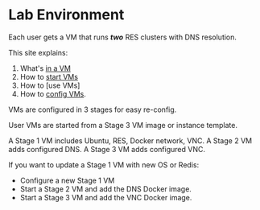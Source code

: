 # Lab Environment

Each user gets a VM that runs ***two*** RES clusters with DNS resolution.

This site explains:
1. What's [in a VM](Overview)
2. How to [start VMs](start-vms)
3. How to [use VMs]
4. How to [config VMs](config-vms).

VMs are configured in 3 stages for easy re-config.

User VMs are started from a Stage 3 VM image or instance template.

A Stage 1 VM includes Ubuntu, RES, Docker network, VNC.
A Stage 2 VM adds configured DNS.
A Stage 3 VM adds configured VNC.

If you want to update a Stage 1 VM with new OS or Redis:
- Configure a new Stage 1 VM
- Start a Stage 2 VM and add the DNS Docker image.
- Start a Stage 3 VM and add the VNC Docker image.
